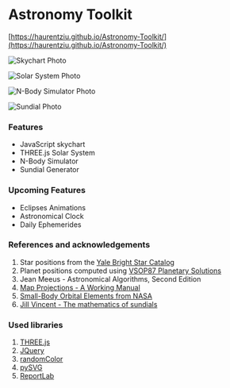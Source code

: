# Astronomy Toolkit
[https://haurentziu.github.io/Astronomy-Toolkit/](https://haurentziu.github.io/Astronomy-Toolkit/)

![Skychart Photo](http://i.imgur.com/JPqbVw6.png)

![Solar System Photo](http://i.imgur.com/fqtLaAk.png)

![N-Body Simulator Photo](http://i.imgur.com/d6lsyGQ.png)

![Sundial Photo](http://i.imgur.com/rIUpGQT.png)


### Features
* JavaScript skychart
* THREE.js Solar System
* N-Body Simulator
* Sundial Generator

### Upcoming Features
* Eclipses Animations
* Astronomical Clock
* Daily Ephemerides

### References and acknowledgements
1. Star positions from the [Yale Bright Star Catalog](http://cdsarc.u-strasbg.fr/viz-bin/Cat?V/50)
2. Planet positions computed using [VSOP87 Planetary  Solutions](http://cdsarc.u-strasbg.fr/viz-bin/Cat?cat=VI%2f81&target=brief&msg=redirected%20by%20VizieR)
3. Jean Meeus - Astronomical Algorithms, Second Edition
4. [Map Projections - A Working Manual](http://eaps.mit.edu/12.114/Map_projections_a_working_manual.pdf)
5. [Small-Body Orbital Elements from NASA](http://ssd.jpl.nasa.gov/?sb_elem)
6. [Jill Vincent - The mathematics of sundials](http://files.eric.ed.gov/fulltext/EJ802706.pdf)

### Used libraries
1. [THREE.js](https://github.com/mrdoob/three.js/)
2. [JQuery](https://github.com/jquery/jquery)
3. [randomColor](https://github.com/davidmerfield/randomColor)
4. [pySVG](https://github.com/zlsa/pysvg/)
5. [ReportLab](http://www.reportlab.com/)
